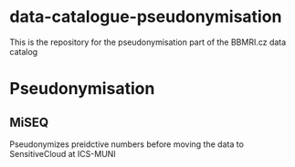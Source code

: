# data-catalogue-pseudonymisation
This is the repository for the pseudonymisation part of the BBMRI.cz data catalog

# Pseudonymisation

## MiSEQ
Pseudonymizes preidctive numbers before moving the data to SensitiveCloud at ICS-MUNI

